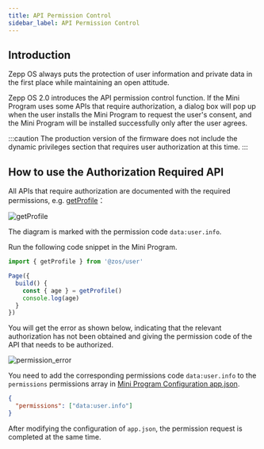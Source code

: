 ```yaml
---
title: API Permission Control
sidebar_label: API Permission Control
---
```


## Introduction

Zepp OS always puts the protection of user information and private data in the first place while maintaining an open attitude.

Zepp OS 2.0 introduces the API permission control function. If the Mini Program uses some APIs that require authorization, a dialog box will pop up when the user installs the Mini Program to request the user's consent, and the Mini Program will be installed successfully only after the user agrees.

:::caution
The production version of the firmware does not include the dynamic privileges section that requires user authorization at this time.
:::

## How to use the Authorization Required API

All APIs that require authorization are documented with the required permissions, e.g. [getProfile](../../../reference/device-app-api/newAPI/user/getProfile.mdx)：

![getProfile](/img/docs/guides/framework/getProfile.jpg)

The diagram is marked with the permission code `data:user.info`.

Run the following code snippet in the Mini Program.

```js title="page.js"
import { getProfile } from '@zos/user'

Page({
  build() {
    const { age } = getProfile()
    console.log(age)
  }
})
```

You will get the error as shown below, indicating that the relevant authorization has not been obtained and giving the permission code of the API that needs to be authorized.

![permission_error](/img/docs/guides/framework/permission_error.jpg)

You need to add the corresponding permissions code `data:user.info` to the `permissions` permissions array in [Mini Program Configuration app.json](../../../reference/app-json.mdx).

```json title="app.json"
{
  "permissions": ["data:user.info"]
}
```

After modifying the configuration of `app.json`, the permission request is completed at the same time.
